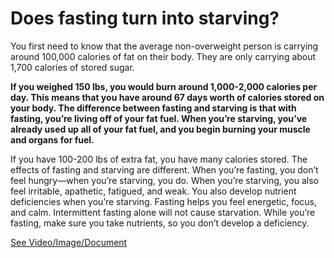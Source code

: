 # Does fasting turn into starving?

You first need to know that the average non-overweight person is carrying around 100,000 calories of fat on their body. They are only carrying about 1,700 calories of stored sugar.

**If you weighed 150 lbs, you would burn around 1,000-2,000 calories per day. This means that you have around 67 days worth of calories stored on your body. The difference between fasting and starving is that with fasting, you’re living off of your fat fuel. When you’re starving, you’ve already used up all of your fat fuel, and you begin burning your muscle and organs for fuel.**

If you have 100-200 lbs of extra fat, you have many calories stored. The effects of fasting and starving are different. When you’re fasting, you don’t feel hungry—when you’re starving, you do. When you’re starving, you also feel irritable, apathetic, fatigued, and weak. You also develop nutrient deficiencies when you’re starving. Fasting helps you feel energetic, focus, and calm. Intermittent fasting alone will not cause starvation. While you’re fasting, make sure you take nutrients, so you don’t develop a deficiency.

 [See Video/Image/Document](https://hls-player.drberg.com/asset?path=migrated-assets/when-does-fasting-turn-into-starving)